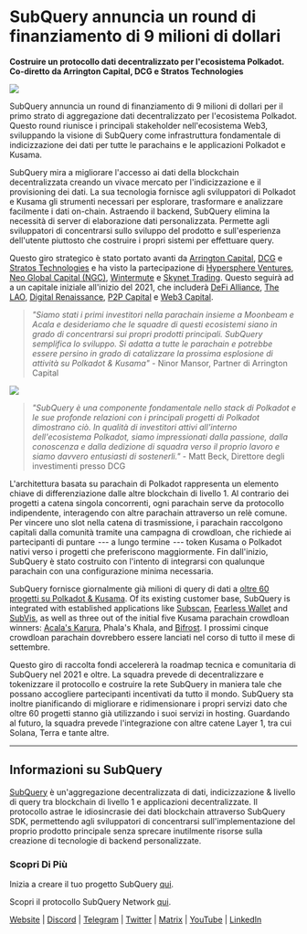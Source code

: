 # SubQuery annuncia un round di finanziamento di 9 milioni di dollari

**Costruire un protocollo dati decentralizzato per l'ecosistema Polkadot. Co-diretto da Arrington Capital, DCG e Stratos Technologies**

![](https://cdn-images-1.medium.com/max/1600/0*PR4oqrB9Am03VseR)

SubQuery annuncia un round di finanziamento di 9 milioni di dollari per il primo strato di aggregazione dati decentralizzato per l'ecosistema Polkadot. Questo round riunisce i principali stakeholder nell'ecosistema Web3, sviluppando la visione di SubQuery come infrastruttura fondamentale di indicizzazione dei dati per tutte le parachains e le applicazioni Polkadot e Kusama.

SubQuery mira a migliorare l'accesso ai dati della blockchain decentralizzata creando un vivace mercato per l'indicizzazione e il provisioning dei dati. La sua tecnologia fornisce agli sviluppatori di Polkadot e Kusama gli strumenti necessari per esplorare, trasformare e analizzare facilmente i dati on-chain. Astraendo il backend, SubQuery elimina la necessità di server di elaborazione dati personalizzata. Permette agli sviluppatori di concentrarsi sullo sviluppo del prodotto e sull'esperienza dell'utente piuttosto che costruire i propri sistemi per effettuare query.

Questo giro strategico è stato portato avanti da [Arrington Capital](https://arringtonxrpcapital.com/), [DCG](https://dcg.co/) e [Stratos Technologies](https://www.stratoslp.com/) e ha visto la partecipazione di [Hypersphere Ventures](https://hypersphere.ventures/), [Neo Global Capital (NGC)](http://ngc.fund/), [Wintermute](https://www.wintermute.com/) e [Skynet Trading](http://skynettrading.com/). Questo seguirà ad a un capitale iniziale all'inizio del 2021, che includerà [DeFi Alliance](https://defialliance.co/), [The LAO](https://www.thelao.io/), [Digital Renaissance](https://drf.ee/), [P2P Capital](https://www.p2pcap.com/) e [Web3 Capital](https://web3.capital/).

> *"Siamo stati i primi investitori nella parachain insieme a Moonbeam e Acala e desideriamo che le squadre di questi ecosistemi siano in grado di concentrarsi sui propri prodotti principali. SubQuery semplifica lo sviluppo. Si adatta a tutte le parachain e potrebbe essere persino in grado di catalizzare la prossima esplosione di attività su Polkadot & Kusama"* - Ninor Mansor, Partner di Arrington Capital

![](https://cdn-images-1.medium.com/max/1600/1*j4VHuY_BgjkYv_bQ6_DmcQ.gif)

> *"SubQuery è una componente fondamentale nello stack di Polkadot e le sue profonde relazioni con i principali progetti di Polkadot dimostrano ciò. In qualità di investitori attivi all'interno dell'ecosistema Polkadot, siamo impressionati dalla passione, dalla conoscenza e dalla dedizione di squadra verso il proprio lavoro e siamo davvero entusiasti di sostenerli."* - Matt Beck, Direttore degli investimenti presso DCG

L'architettura basata su parachain di Polkadot rappresenta un elemento chiave di differenziazione dalle altre blockchain di livello 1. Al contrario dei progetti a catena singola concorrenti, ogni parachain serve da protocollo indipendente, interagendo con altre parachain attraverso un relè comune. Per vincere uno slot nella catena di trasmissione, i parachain raccolgono capitali dalla comunità tramite una campagna di crowdloan, che richiede ai partecipanti di puntare  --- a lungo termine  --- token Kusama o Polkadot nativi verso i progetti che preferiscono maggiormente. Fin dall'inizio, SubQuery è stato costruito con l'intento di integrarsi con qualunque parachain con una configurazione minima necessaria.

SubQuery fornisce giornalmente già milioni di query di dati a [oltre 60 progetti su Polkadot & Kusama](https://explorer.subquery.network/). Of its existing customer base, SubQuery is integrated with established applications like [Subscan](../customer_announcements/20210901-Subscans-Multi-Signature-Tool.md), [Fearless Wallet](https://explorer.subquery.network/subquery/ef1rspb/fearless-wallet) and [SubVis](../customer_announcements/20210622-Explore-Kusama-Auctions-with-Subvis.io-and-SubQuery.md), as well as three out of the initial five Kusama parachain crowdloan winners: [Acala's Karura](../customer_announcements/20210819-Karura-Integrates-with-SubQuery-to-Aggregate-and-Serve-DeFi-Data-to-Kusama-Builders.md), Phala's Khala, and [Bifrost](../customer_announcements/20210416-Bifrost-chooses-SubQuery-to-provide-the-data-for-their-new-dApp.md). I prossimi cinque crowdloan parachain dovrebbero essere lanciati nel corso di tutto il mese di settembre.

Questo giro di raccolta fondi accelererà la roadmap tecnica e comunitaria di SubQuery nel 2021 e oltre. La squadra prevede di decentralizzare e tokenizzare il protocollo e costruire la rete SubQuery in maniera tale che possano accogliere partecipanti incentivati ​​da tutto il mondo. SubQuery sta inoltre pianificando di migliorare e ridimensionare i propri servizi dato che oltre 60 progetti stanno già utilizzando i suoi servizi in hosting. Guardando al futuro, la squadra prevede l'integrazione con altre catene Layer 1, tra cui Solana, Terra e tante altre.

---

## Informazioni su SubQuery

[SubQuery](https://subquery.network) è un'aggregazione decentralizzata di dati, indicizzazione & livello di query tra blockchain di livello 1 e applicazioni decentralizzate. Il protocollo astrae le idiosincrasie dei dati blockchain attraverso SubQuery SDK, permettendo agli sviluppatori di concentrarsi sull'implementazione del proprio prodotto principale senza sprecare inutilmente risorse sulla creazione di tecnologie di backend personalizzate.

### Scopri Di Più

Inizia a creare il tuo progetto SubQuery [qui](https://doc.subquery.network/).

Scopri il protocollo SubQuery Network [qui](https://static.subquery.network/whitepaper.pdf).

[Website](https://subquery.network/) | [Discord](https://discord.com/invite/78zg8aBSMG) | [Telegram](https://t.me/subquerynetwork) | [Twitter](https://twitter.com/subquerynetwork) | [Matrix](https://matrix.to/#/#subquery:matrix.org) | [YouTube](https://www.youtube.com/channel/UCi1a6NUUjegcLHDFLr7CqLw) | [LinkedIn](https://www.linkedin.com/company/subquery)
